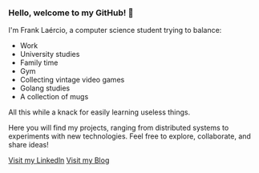 ### Hello, welcome to my GitHub! 👋

I'm Frank Laércio, a computer science student trying to balance:

- Work
- University studies
- Family time
- Gym
- Collecting vintage video games
- Golang studies
- A collection of mugs

All this while a knack for easily learning useless things.

Here you will find my projects, ranging from distributed systems to experiments with new technologies. Feel free to explore, collaborate, and share ideas!

[Visit my Linkedln](https://www.linkedin.com/in/frank-laercio/)
[Visit my Blog](https://blog.franklaercio.me)
